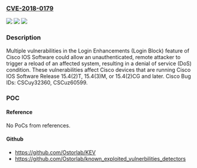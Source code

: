 ### [CVE-2018-0179](https://cve.mitre.org/cgi-bin/cvename.cgi?name=CVE-2018-0179)
![](https://img.shields.io/static/v1?label=Product&message=Cisco%20IOS&color=blue)
![](https://img.shields.io/static/v1?label=Version&message=Cisco%20IOS%20&color=brightgreen)
![](https://img.shields.io/static/v1?label=Vulnerability&message=CWE-399&color=brightgreen)

### Description

Multiple vulnerabilities in the Login Enhancements (Login Block) feature of Cisco IOS Software could allow an unauthenticated, remote attacker to trigger a reload of an affected system, resulting in a denial of service (DoS) condition. These vulnerabilities affect Cisco devices that are running Cisco IOS Software Release 15.4(2)T, 15.4(3)M, or 15.4(2)CG and later. Cisco Bug IDs: CSCuy32360, CSCuz60599.

### POC

#### Reference
No PoCs from references.

#### Github
- https://github.com/Ostorlab/KEV
- https://github.com/Ostorlab/known_exploited_vulnerbilities_detectors

